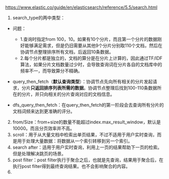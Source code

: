 https://www.elastic.co/guide/en/elasticsearch/reference/5.5/search.html

1. search_type的两中类型：

- 问题：
  - 1.查询时指定from 100，10。如果有10个分片，而且第一个分片的数据刚好能够满足需求，但是仍旧需要从其他9个分片分别取110个文档，然后在协调节点整理排序所有文档，后返回10条数据。
  - 2.每个分片都是独立的，文档的算分是在分片上计算的，因此通过TF/IDF算法，如果分片文档数量过少时，会导致查询词在分片各自的文档库中的频率不一，而导致算分不精确。

- query_then_fetch（**默认查询类型**）：协调节点先向所有相关的分片发起请求，分片**只返回排序列表所需的数据**。协调节点整理后找到100-110条数据所在的分片，并只向相关的分片查询对应的文档信息。
- dfs_query_then_fetch：在query_then_fetch的第一阶段会去查询所有分片的文档词频来达到更准确的评分。

2. from/Size：from+size的数量不能超过index.max_result_window，默认是10000。而且分页效率并不高。
3. scroll：用于从大量文档中检索出单页结果，不过不适用于用户实时查询，而是用于处理大量数据：将数据从一个索引转移到另一个索引。
4. search after：适用于用户实时查询，利用上一页的结果帮助下一页的检索。但是处理解决跳页的场景。
5. post filter：post filter执行于聚合之后，也就是先查询，结果用于聚合后，在执行post filter得到最终查询结果。也不会影响聚合的内容。
6. 

